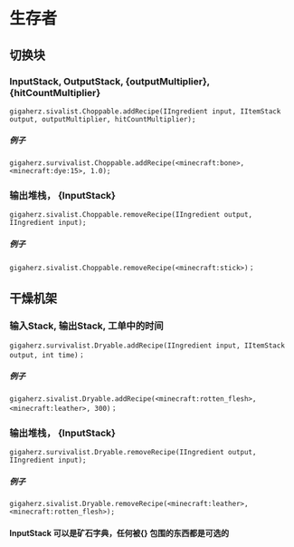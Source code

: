# 生存者

## 切换块

### InputStack, OutputStack, {outputMultiplier}, {hitCountMultiplier}

```zenscript
gigaherz.sivalist.Choppable.addRecipe(IIngredient input, IItemStack output, outputMultiplier, hitCountMultiplier);
```

##### 例子

```zenscript
gigaherz.survivalist.Choppable.addRecipe(<minecraft:bone>,<minecraft:dye:15>, 1.0);
```

### 输出堆栈， {InputStack}

```zenscript
gigaherz.sivalist.Choppable.removeRecipe(IIngredient output, IIngredient input);
```

##### 例子

```zenscript
gigaherz.sivalist.Choppable.removeRecipe(<minecraft:stick>)；
```

## 干燥机架

### 输入Stack, 输出Stack, 工单中的时间

```zenscript
gigaherz.survivalist.Dryable.addRecipe(IIngredient input, IItemStack output, int time)；
```

##### 例子

```zenscript
gigaherz.sivalist.Dryable.addRecipe(<minecraft:rotten_flesh>, <minecraft:leather>, 300)；
```

### 输出堆栈， {InputStack}

```zenscript
gigaherz.survivalist.Dryable.removeRecipe(IIngredient output, IIngredient input);
```

##### 例子

```zenscript
gigaherz.sivalist.Dryable.removeRecipe(<minecraft:leather>, <minecraft:rotten_flesh>);
```

#### InputStack 可以是矿石字典，任何被{} 包围的东西都是可选的
